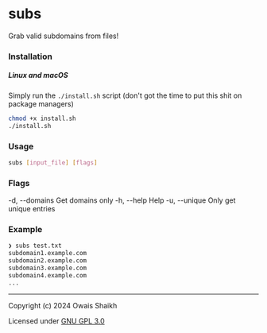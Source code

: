 # subs

Grab valid subdomains from files!

### Installation
##### Linux and macOS

Simply run the `./install.sh` script (don't got 
the time to put this shit on package managers)

```bash
chmod +x install.sh
./install.sh
```

### Usage
```bash
subs [input_file] [flags]
```

### Flags
  -d, --domains   Get domains only
  -h, --help      Help
  -u, --unique    Only get unique entries

### Example

```bash
❯ subs test.txt
subdomain1.example.com
subdomain2.example.com
subdomain3.example.com
subdomain4.example.com
...
```

---

Copyright (c) 2024  Owais Shaikh

Licensed under [GNU GPL 3.0](LICENSE)